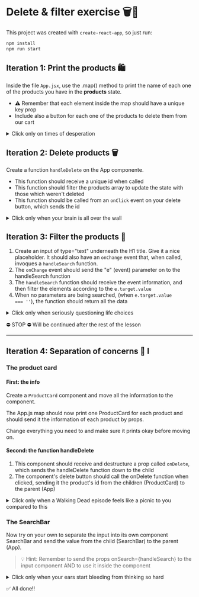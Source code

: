# Delete & filter exercise 🗑🔎

This project was created with <code>create-react-app</code>, so just run:

```bash
npm install
npm run start
```

## Iteration 1: Print the products 🛍

Inside the file <code>App.jsx</code>, use the .map() method to print the name of each one of the products you have in the **products** state.

- ⚠️ Remember that each element inside the map should have a unique key prop
- Include also a button for each one of the products to delete them from our cart

<details>
<summary>Click only on times of desperation</summary>

```js
import React, { useState } from 'react';
import './App.css';
import productData from './products.json';

function App() {
  const [products, setProducts] = useState(productData);

  return (
    <div className="cart">
      <h1>My shopping cart</h1>
      {products.map(elem => {
        return (
          <div key={elem._id}>
            <p>{elem.name}</p>
            <button>Delete</button>
          </div>
        )
      })}
    </div>
  );
}

export default App;

```
</details>

## Iteration 2: Delete products 🗑

Create a function <code>handleDelete</code> on the App componente. 

- This function should receive a unique id when called
- This function should filter the products array to update the state with those which weren't deleted
- This function should be called from an <code>onClick</code> event on your delete button, which sends the id

<details>
<summary>Click only when your brain is all over the wall</summary>

```js
import React, { useState } from 'react';
import './App.css';
import productData from './products.json';

function App() {
  const [products, setProducts] = useState(productData);

  const handleDelete = (id) => {
    const filtered = products.filter(elem => elem._id !== id);
    setProducts(filtered);
  }

  return (
    <div className="cart">
      <h1>My shopping cart</h1>
      {products.map(elem => {
        return (
          <div key={elem._id}>
            <p>{elem.name}</p>
            <button onClick={() => handleDelete(elem._id)}>Delete</button>
          </div>
        )
      })}
    </div>
  );
}

export default App;

```

</details>

## Iteration 3: Filter the products 🔎

1. Create an input of type="text" underneath the H1 title. Give it a nice placeholder. It should also have an <code>onChange</code> event that, when called, invoques a <code>handleSearch</code> function.
2. The <code>onChange</code> event should send the "e" (event) parameter on to the handleSearch function
3. The <code>handleSearch</code> function should receive the event information, and then filter the elements according to the <code>e.target.value</code>
4. When no parameters are being searched, (when <code>e.target.value === ''</code>), the function should return all the data

<details>
<summary>Click only when seriously questioning life choices</summary>

```js

import React, { useState } from 'react';
import './App.css';
import productData from './products.json';

function App() {
  const [products, setProducts] = useState(productData);

  const handleDelete = (id) => {
    const remaining = products.filter(elem => elem._id !== id);
    setProducts(remaining);
  }

  const handleSearch = (e) => {
    if (e.target.value === '') {
      setProducts(productData);
    } else {
      const filtered = productData.filter(elem => elem.name.toLowerCase().includes((e.target.value).toLowerCase()));
      setProducts(filtered);
    }
  }

  return (
    <div className="cart">
      <h1>My shopping cart</h1>
      <input type="text" placeholder="🔎" onChange={(e) => handleSearch(e)} />
      {products.map(elem => {
        return (
          <div key={elem._id}>
            <p>{elem.name}</p>
            <button onClick={() => handleDelete(elem._id)}>Delete</button>
          </div>
        )
      })}
    </div>
  );
}

export default App;


```

</details>

⛔️ STOP ⛔️ Will be continued after the rest of the lesson

--- 

## Iteration 4: Separation of concerns 🧠 I

### The product card

#### **First: the info**

Create a <code>ProductCard</code> component and move all the information to the component. 

The App.js map should now print one ProductCard for each product and should send it the information of each product by props. 

Change everything you need to and make sure it prints okay before moving on. 

#### **Second: the function handleDelete**

1. This component should receive and destructure a prop called <code>onDelete</code>, which sends the handleDelete function down to the child
2. The component's delete button should call the onDelete function when clicked, sending it the product's id from the children (ProductCard) to the parent (App)

<details>
<summary>Click only when a Walking Dead episode feels like a picnic to you compared to this</summary>

```js
// components/ProductCard.jsx
import React from 'react'

export default function ProductCard(props) {
  const { info: { name, _id }, onDelete } = props;

  return (
     <div>
        <p>{name}</p>
        <button onClick={() => onDelete(_id)}>Delete</button>
      </div>
  )
}

// App.jsx
import React, { useState } from 'react';
import './App.css';
import productData from './products.json';
import ProductCard from './components/ProductCard';

function App() {
  const [products, setProducts] = useState(productData);

  const handleDelete = (id) => {
    const remaining = products.filter(elem => elem._id !== id);
    setProducts(remaining);
  }

  const handleSearch = (e) => {
    if (e.target.value === '') {
      setProducts(productData);
    } else {
      const filtered = productData.filter(elem => elem.name.toLowerCase().includes((e.target.value).toLowerCase()));
      setProducts(filtered);
    }
  }

  return (
    <div className="cart">
      <h1>My shopping cart</h1>
      <input type="text" placeholder="🔎" onChange={(e) => handleSearch(e)} />
      {products.map(elem => {
        return (
          <ProductCard key={elem._id} info={elem} onDelete={handleDelete} />
        )
      })}
    </div>
  );
}

export default App;

```
</details>

### The SearchBar 

Now try on your own to separate the input into its own component SearchBar and send the value from the child (SearchBar) to the parent (App).

> 💡 Hint: Remember to send the props onSearch={handleSearch} to the input component AND to use it inside the component

<details>
<summary>Click only when your ears start bleeding from thinking so hard</summary>

```js

// components/SearchBar.jsx

import React from 'react'

export default function SearchBar(props) {
  const { onSearch } = props;
  return (
    <div>
       <input type="text" placeholder="🔎" onChange={(e) => onSearch(e.target.value)} />
    </div>
  )
}

// App.js
import React, { useState } from 'react';
import './App.css';
import productData from './products.json';
import ProductCard from './components/ProductCard';
import SearchBar from './components/SearchBar';

function App() {
  const [products, setProducts] = useState(productData);

  const handleDelete = (id) => {
    const remaining = products.filter(elem => elem._id !== id);
    setProducts(remaining);
  }

  const handleSearch = (searchValue) => {
    if (searchValue === '') {
      setProducts(productData);
    } else {
      const filtered = productData.filter(elem => elem.name.toLowerCase().includes((searchValue).toLowerCase()));
      setProducts(filtered);
    }
  }

  return (
    <div className="cart">
      <h1>My shopping cart</h1>
      <SearchBar onSearch={handleSearch} />
      {products.map(elem => {
        return (
          <ProductCard key={elem._id} info={elem} onDelete={handleDelete} />
        )
      })}
    </div>
  );
}

export default App;


```


</details>

✅ All done!! 



